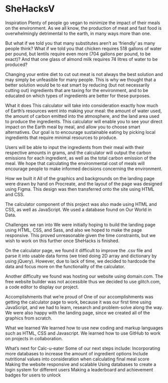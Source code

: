 # SheHacksV
Inspiration
Plenty of people go vegan to minimize the impact of their meals on the environment. As we all know, the production of meat and fast food is overwhelmingly detrimental to the earth, in many ways more than one. 

But what if we told you that many substitutes aren’t as ‘friendly’ as many people think? What if we told you that chicken requires 518 gallons of water per pound, but
lentils require even more (704 gallons per pound, to be exact)? And that one glass of almond milk requires 74 litres of water to be produced?

Changing your entire diet to cut out meat is not always the best solution and may simply be unfeasible for many people. This is why we thought that a better solution would be to eat smart by reducing (but not necessarily cutting out) ingredients that are taxing for the environment, and to be educated on which types of ingredients are better for these purposes.

What it does
This calculator will take into consideration exactly how much of Earth’s resources went into making your meal: the amount of water used, the amount of carbon emitted into the atmosphere, and the land area used to produce the ingredients. This calculator will enable you to see your direct impact on the Earth meal by meal, and allow you to choose smart alternatives. Our goal is to encourage sustainable eating by picking local ingredients that require minimal resources to produce.

Users will be able to input the ingredients from their meal with their respective amounts in grams, and the calculator will output the carbon emissions for each ingredient, as well as the total carbon emission of the meal. We hope that calculating the environmental cost of meals will encourage people to make informed decisions concerning the environment.

How we built it
All of the graphics and backgrounds on the landing page were drawn by hand on Procreate, and the layout of the page was designed using Figma. This design was then transferred onto the site using HTML and CSS.

The calculator component of this project was also made using HTML and CSS, as well as JavaScript. We used a database found on Our World in Data.


Challenges we ran into
We were initially hoping to build the landing page using HTML, CSS, and Sass, and also we hoped to make the page responsive. This proved unreasonable given the time constraints, but we wish to work on this further once SheHacks is finished.

On the calculator page, we found it difficult to improve the .csv file and parse it into usable data forms (we tried doing 2D array and dictionary by using jQuery). However, due to lack of time, we decided to hardcode the data and focus more on the functionality of the calculator.

Another difficulty we found was hosting our website using domain.com. The free website builder was not accessible thus we decided to use glitch.com, a code editor to display our project. 


Accomplishments that we’re proud of
One of our accomplishments was getting the calculator page to work, because it was our first time using JavaScript, and we had to learn, research and problem-solve along the way. We were also happy with the landing page, since we created all of the graphics from scratch.

What we learned
We learned how to use new coding and markup languages such as HTML, CSS and Javascript.  We learned how to use GitHub to work on projects in collaboration. 

What’s next for Calc-u-eater
Some of our next steps include:
Incorporating more databases to increase the amount of ingredient options
Include nutritional values into consideration when calculating final meal score
Making the website responsive and scalable
Using databases to create a login system for different users
Making a leaderboard and achievement badges for users to unlock
